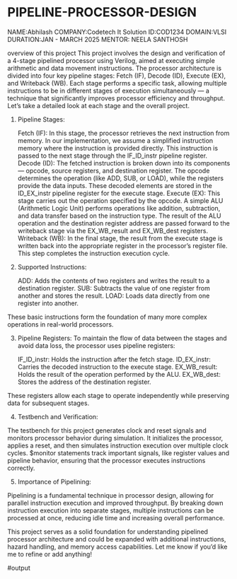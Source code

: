 # PIPELINE-PROCESSOR-DESIGN


NAME:Abhilash
COMPANY:Codetech It Solution
ID:COD1234
DOMAIN:VLSI
DURATION:JAN - MARCH 2025
MENTOR: NEELA SANTHOSH

overview of this project
This project involves the design and verification of a 4-stage pipelined processor using Verilog, aimed at executing simple arithmetic and data movement instructions. The processor architecture is divided into four key pipeline stages: Fetch (IF), Decode (ID), Execute (EX), and Writeback (WB). Each stage performs a specific task, allowing multiple instructions to be in different stages of execution simultaneously — a technique that significantly improves processor efficiency and throughput. Let’s take a detailed look at each stage and the overall project.

1. Pipeline Stages:

    Fetch (IF): In this stage, the processor retrieves the next instruction from memory. In our implementation, we assume a simplified instruction memory where the instruction is provided directly. This instruction is passed to the next stage through the IF_ID_instr pipeline register.
    Decode (ID): The fetched instruction is broken down into its components — opcode, source registers, and destination register. The opcode determines the operation (like ADD, SUB, or LOAD), while the registers provide the data inputs. These decoded elements are stored in the ID_EX_instr pipeline register for the execute stage.
    Execute (EX): This stage carries out the operation specified by the opcode. A simple ALU (Arithmetic Logic Unit) performs operations like addition, subtraction, and data transfer based on the instruction type. The result of the ALU operation and the destination register address are passed forward to the writeback stage via the EX_WB_result and EX_WB_dest registers.
    Writeback (WB): In the final stage, the result from the execute stage is written back into the appropriate register in the processor’s register file. This step completes the instruction execution cycle.

2. Supported Instructions:

    ADD: Adds the contents of two registers and writes the result to a destination register.
    SUB: Subtracts the value of one register from another and stores the result.
    LOAD: Loads data directly from one register into another.

These basic instructions form the foundation of many more complex operations in real-world processors.

3. Pipeline Registers:
To maintain the flow of data between the stages and avoid data loss, the processor uses pipeline registers:

    IF_ID_instr: Holds the instruction after the fetch stage.
    ID_EX_instr: Carries the decoded instruction to the execute stage.
    EX_WB_result: Holds the result of the operation performed by the ALU.
    EX_WB_dest: Stores the address of the destination register.

These registers allow each stage to operate independently while preserving data for subsequent stages.

4. Testbench and Verification:

The testbench for this project generates clock and reset signals and monitors processor behavior during simulation. It initializes the processor, applies a reset, and then simulates instruction execution over multiple clock cycles. $monitor statements track important signals, like register values and pipeline behavior, ensuring that the processor executes instructions correctly.

5. Importance of Pipelining:

Pipelining is a fundamental technique in processor design, allowing for parallel instruction execution and improved throughput. By breaking down instruction execution into separate stages, multiple instructions can be processed at once, reducing idle time and increasing overall performance.

This project serves as a solid foundation for understanding pipelined processor architecture and could be expanded with additional instructions, hazard handling, and memory access capabilities. Let me know if you’d like me to refine or add anything!



#output

